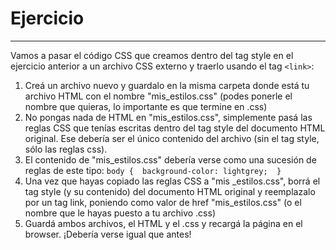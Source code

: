 # Ejercicio
___
Vamos a pasar el código CSS que creamos dentro del tag style en el ejercicio anterior a un archivo CSS externo y traerlo usando el tag ``<link>``:  

1. Creá un archivo nuevo y guardalo en la misma carpeta donde está tu archivo HTML con el nombre "mis_estilos.css" \(podes ponerle el nombre que quieras, lo importante es que termine en .css\)
2. No pongas nada de HTML en "mis_estilos.css", simplemente pasá las reglas CSS que tenías escritas dentro del tag style del documento HTML original. Ese debería ser el único contenido del archivo \(sin el tag style, sólo las reglas css\).
3. El contenido de "mis_estilos.css" debería verse como una sucesión de reglas de este tipo:
``body { 
background-color: lightgrey; 
}``
4. Una vez que hayas copiado las reglas CSS a "mis _estilos.css", borrá el tag style \(y su contenido\) del documento HTML original y reemplazalo por un tag link, poniendo como valor de href "mis_estilos.css" \(o el nombre que le hayas puesto a tu archivo .css\)
5. Guardá ambos archivos, el HTML y el .css y recargá la página en el browser. ¡Debería verse igual que antes!